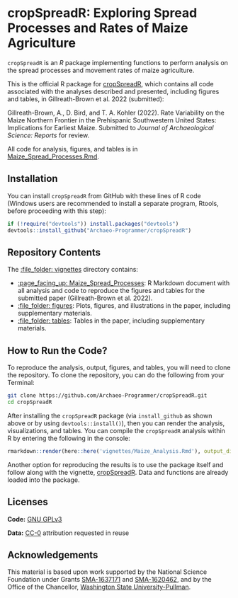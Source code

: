 # cropSpreadR: Exploring Spread Processes and Rates of Maize Agriculture

`cropSpreadR` is an *R* package implementing functions to perform
analysis on the spread processes and movement rates of maize agriculture.

This is the official R package for [cropSpreadR](https://github.com/Archaeo-Programmer/cropSpreadR), 
which contains all code associated with the analyses described and presented, including figures and tables, in Gillreath-Brown et al. 2022 (submitted): 

Gillreath-Brown, A., D. Bird, and T. A. Kohler (2022). Rate Variability on the Maize Northern Frontier in the Prehispanic Southwestern United States: Implications for Earliest Maize. Submitted to *Journal of Archaeological Science: Reports* for review.
    
All code for analysis, figures, and tables is in [Maize_Spread_Processes.Rmd](vignettes/Maize_Spread_Processes.Rmd).

## Installation

You can install `cropSpreadR` from GitHub with these lines of R code (Windows users are recommended to install a separate program, Rtools, before proceeding with this step):

``` r
if (!require("devtools")) install.packages("devtools")
devtools::install_github("Archaeo-Programmer/cropSpreadR")
```

## Repository Contents

The [:file\_folder: vignettes](vignettes) directory contains:

  - [:page\_facing\_up: Maize_Spread_Processes](vignettes/Maize_Spread_Processes.Rmd): R
    Markdown document with all analysis and code to reproduce the figures and tables for the submitted paper (Gillreath-Brown et al. 2022).
  - [:file\_folder: figures](vignettes/figures): Plots, figures, and illustrations in the paper, including supplementary materials.
  - [:file\_folder: tables](vignettes/tables): Tables in the paper, including supplementary materials.
  
## How to Run the Code?

To reproduce the analysis, output, figures, and tables, you will need to clone the repository. To clone the repository, you can do the following from your Terminal:

```bash
git clone https://github.com/Archaeo-Programmer/cropSpreadR.git
cd cropSpreadR
```

After installing the `cropSpreadR` package (via `install_github` as shown above or by using `devtools::install()`), then you can render the analysis, visualizations, and tables.
You can compile the `cropSpreadR` analysis within R by entering the following in the console:

``` r
rmarkdown::render(here::here('vignettes/Maize_Analysis.Rmd'), output_dir = here::here('vignettes'))
```

Another option for reproducing the results is to use the package itself and follow along with the vignette, [cropSpreadR](vignettes/cropSpreadR.Rmd). Data and functions are already loaded into the package. 

## Licenses

**Code:** [GNU GPLv3](LICENSE.md)

**Data:** [CC-0](http://creativecommons.org/publicdomain/zero/1.0/)
attribution requested in reuse

## Acknowledgements

This material is based upon work supported by the National Science Foundation under Grants [SMA-1637171](https://www.nsf.gov/awardsearch/showAward?AWD_ID=1637171) 
and [SMA-1620462](https://www.nsf.gov/awardsearch/showAward?AWD_ID=1620462), and by the Office of the Chancellor, [Washington State University-Pullman](https://wsu.edu/).

